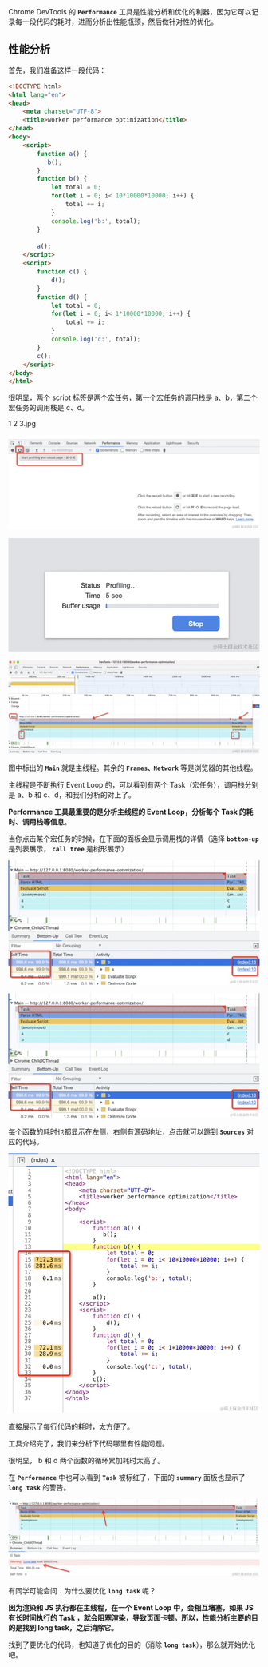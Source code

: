Chrome DevTools 的 **`Performance`** 工具是性能分析和优化的利器，因为它可以记录每一段代码的耗时，进而分析出性能瓶颈，然后做针对性的优化。



## 性能分析

首先，我们准备这样一段代码：

```html
<!DOCTYPE html>
<html lang="en">
<head>
    <meta charset="UTF-8">
    <title>worker performance optimization</title>
</head>
<body>
    <script>
        function a() {
           b();
        }
        function b() {
            let total = 0;
            for(let i = 0; i< 10*10000*10000; i++) {
                total += i;
            }
            console.log('b:', total);
        }

        a();
    </script>
    <script>
        function c() {
            d();
        }
        function d() {
            let total = 0;
            for(let i = 0; i< 1*10000*10000; i++) {
                total += i;
            }
            console.log('c:', total);
        }
        c();
    </script>
</body>
</html>

```

很明显，两个 script 标签是两个宏任务，第一个宏任务的调用栈是 a、b，第二个宏任务的调用栈是 c、d。

1 2 3.jpg

![](https://github.com/WqhForGitHub/juejin-book/blob/main/%E5%89%8D%E7%AB%AF%E8%B0%83%E8%AF%95%E9%80%9A%E5%85%B3%E7%A7%98%E7%B1%8D/static/28/1.jpg?raw=true)

![](https://github.com/WqhForGitHub/juejin-book/blob/main/%E5%89%8D%E7%AB%AF%E8%B0%83%E8%AF%95%E9%80%9A%E5%85%B3%E7%A7%98%E7%B1%8D/static/28/2.jpg?raw=true)

![](https://github.com/WqhForGitHub/juejin-book/blob/main/%E5%89%8D%E7%AB%AF%E8%B0%83%E8%AF%95%E9%80%9A%E5%85%B3%E7%A7%98%E7%B1%8D/static/28/3.jpg?raw=true)

图中标出的 **`Main`** 就是主线程。其余的 **`Frames、Network`** 等是浏览器的其他线程。

主线程是不断执行 Event Loop 的，可以看到有两个 Task（宏任务），调用栈分别是 a、b 和 c、d，和我们分析的对上了。

**Performance 工具最重要的是分析主线程的 Event Loop，分析每个 Task 的耗时、调用栈等信息**。

当你点击某个宏任务的时候，在下面的面板会显示调用栈的详情（选择 **`bottom-up`** 是列表展示， **`call tree`** 是树形展示）

![](https://github.com/WqhForGitHub/juejin-book/blob/main/%E5%89%8D%E7%AB%AF%E8%B0%83%E8%AF%95%E9%80%9A%E5%85%B3%E7%A7%98%E7%B1%8D/static/28/4.jpg?raw=true)

![](https://github.com/WqhForGitHub/juejin-book/blob/main/%E5%89%8D%E7%AB%AF%E8%B0%83%E8%AF%95%E9%80%9A%E5%85%B3%E7%A7%98%E7%B1%8D/static/28/5.jpg?raw=true)

每个函数的耗时也都显示在左侧，右侧有源码地址，点击就可以跳到 **`Sources`** 对应的代码。

![](https://github.com/WqhForGitHub/juejin-book/blob/main/%E5%89%8D%E7%AB%AF%E8%B0%83%E8%AF%95%E9%80%9A%E5%85%B3%E7%A7%98%E7%B1%8D/static/28/6.jpg?raw=true)

直接展示了每行代码的耗时，太方便了。

工具介绍完了，我们来分析下代码哪里有性能问题。

很明显， b 和 d 两个函数的循环累加耗时太高了。

在 **`Performance`** 中也可以看到 **`Task`** 被标红了，下面的 **`summary`** 面板也显示了 **`long task`** 的警告。

![](https://github.com/WqhForGitHub/juejin-book/blob/main/%E5%89%8D%E7%AB%AF%E8%B0%83%E8%AF%95%E9%80%9A%E5%85%B3%E7%A7%98%E7%B1%8D/static/28/7.jpg?raw=true)

有同学可能会问：为什么要优化 **`long task`** 呢？

**因为渲染和 JS 执行都在主线程，在一个 Event Loop 中，会相互堵塞，如果 JS 有长时间执行的 Task ，就会阻塞渲染，导致页面卡顿。所以，性能分析主要的目的是找到 long task，之后消除它。**

找到了要优化的代码，也知道了优化的目的（消除 **`long task`**），那么就开始优化吧。